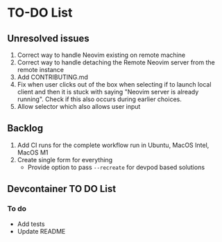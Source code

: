 # TO-DO List

## Unresolved issues

1. Correct way to handle Neovim existing on remote machine
2. Correct way to handle detaching the Remote Neovim server from the remote instance
3. Add CONTRIBUTING.md
4. Fix when user clicks out of the box when selecting if to launch local client and then it is stuck
   with saying "Neovim server is already running". Check if this also occurs during earlier choices.
5. Allow selector which also allows user input

## Backlog

1. Add CI runs for the complete workflow run in Ubuntu, MacOS Intel, MacOS M1
2. Create single form for everything
   - Provide option to pass `--recreate` for devpod based solutions

## Devcontainer TO DO List

### To do

- Add tests
- Update README
